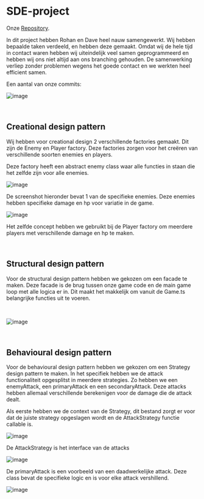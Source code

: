 # SDE-project

Onze [Repository](https://github.com/JustDave2002/SDE-project).

In dit project hebben Rohan en Dave heel nauw samengewerkt. Wij hebben bepaalde taken verdeeld, en hebben deze gemaakt. Omdat wij de hele tijd in contact waren hebben wij uiteindelijk veel samen geprogrammeerd en hebben wij ons niet altijd aan ons branching gehouden. 
De samenwerking verliep zonder problemen wegens het goede contact en we werkten heel efficient samen. 

Een aantal van onze commits:

![image](https://i.imgur.com/7ngfetp.png)

<br>

## Creational design pattern
Wij hebben voor creational design 2 verschillende factories gemaakt. Dit zijn de Enemy en Player factory. 
Deze factories zorgen voor het creëren van verschillende soorten enemies en players. 

Deze factory heeft een abstract enemy class waar alle functies in staan die het zelfde zijn voor alle enemies.

![image](https://i.imgur.com/j1q5WW0.png)


De screenshot hieronder bevat 1 van de specifieke enemies. Deze enemies hebben specifieke damage en hp voor variatie in de game.

![image](https://i.imgur.com/bnXbA9P.png)


Het zelfde concept hebben we gebruikt bij de Player factory om meerdere players met verschillende damage en hp te maken.

<br>

## Structural design pattern
Voor de structural design pattern hebben we gekozen om een facade te maken. Deze facade is de brug tussen onze game code en de main game loop met alle logica er in. Dit maakt het makkelijk om vanuit de Game.ts belangrijke functies uit te voeren. 

<br>


![image](https://i.imgur.com/23zXeB2.png)

<br>

## Behavioural design pattern
Voor de behavioural design pattern hebben we gekozen om een Strategy design pattern te maken. In het specifiek hebben we de attack functionaliteit opgesplitst in meerdere strategies. Zo hebben we een enemyAttack, een primaryAttack en een secondaryAttack. Deze attacks hebben allemaal verschillende berekenigen voor de damage die de attack dealt.

Als eerste hebben we de context van de Strategy, dit bestand zorgt er voor dat de juiste strategy opgeslagen wordt en de AttackStrategy functie callable is.

![image](https://i.imgur.com/nHMHnvT.png)

De AttackStrategy is het interface van de attacks

![image](https://i.imgur.com/z3QsVKR.png)

De primaryAttack is een voorbeeld van een daadwerkelijke attack. Deze class bevat de specifieke logic en is voor elke attack vershillend. 

![image](https://i.imgur.com/MQxGG5F.png)